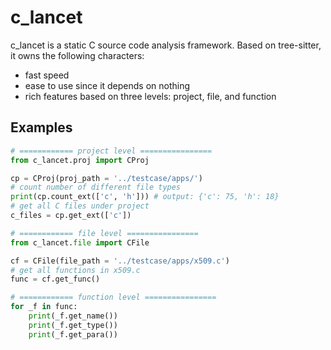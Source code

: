 # c_lancet

c_lancet is a static C source code analysis framework. Based on tree-sitter, 
it owns the following characters: 

+ fast speed
+ ease to use since it depends on nothing 
+ rich features based on three levels: project, file, and function

## Examples

```python
# ============ project level ================
from c_lancet.proj import CProj

cp = CProj(proj_path = '../testcase/apps/')
# count number of different file types
print(cp.count_ext(['c', 'h'])) # output: {'c': 75, 'h': 18}
# get all C files under project
c_files = cp.get_ext(['c'])

# ============ file level ================
from c_lancet.file import CFile

cf = CFile(file_path = '../testcase/apps/x509.c')
# get all functions in x509.c
func = cf.get_func()

# ============ function level ================
for _f in func:
    print(_f.get_name())
    print(_f.get_type())
    print(_f.get_para())

```

